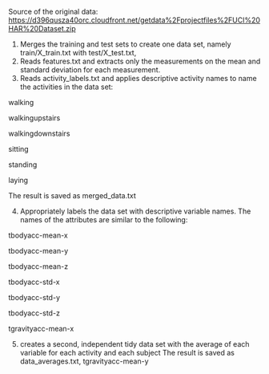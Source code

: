 Source of the original data: https://d396qusza40orc.cloudfront.net/getdata%2Fprojectfiles%2FUCI%20HAR%20Dataset.zip
1) Merges the training and test sets to create one data set, namely train/X_train.txt with test/X_test.txt,
2) Reads features.txt and extracts only the measurements on the mean and standard deviation for each measurement. 
3) Reads activity_labels.txt and applies descriptive activity names to name the activities in the data set:

walking

walkingupstairs

walkingdownstairs

sitting

standing

laying

The result is saved as merged_data.txt

4) Appropriately labels the data set with descriptive variable names. 
The names of the attributes are similar to the following:

tbodyacc-mean-x 

tbodyacc-mean-y 

tbodyacc-mean-z 

tbodyacc-std-x 

tbodyacc-std-y 

tbodyacc-std-z 

tgravityacc-mean-x 

5) creates a second, independent tidy data set with the average of each variable for each activity and each subject
The result is saved as data_averages.txt,
tgravityacc-mean-y
